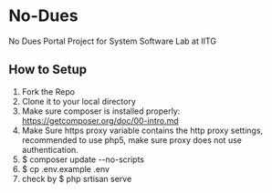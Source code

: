 # No-Dues
No Dues Portal Project for System Software Lab at IITG

## How to Setup
1. Fork the Repo
2. Clone it to your local directory
3. Make sure composer is installed properly: https://getcomposer.org/doc/00-intro.md
4. Make Sure https proxy variable contains the http proxy settings, recommended to use php5, make sure proxy does not use authentication.
5. $ composer update --no-scripts
6. $ cp .env.example .env
7. check by $ php srtisan serve

